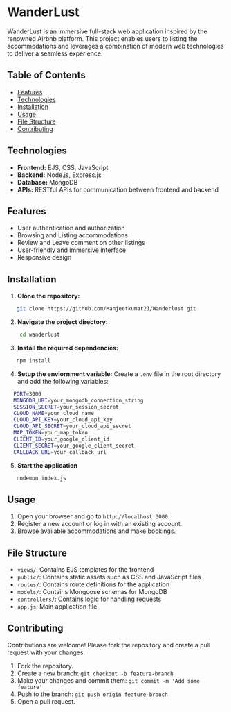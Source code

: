 # WanderLust

WanderLust is an immersive full-stack web application inspired by the renowned Airbnb platform. This project enables users to listing the accommodations and leverages a combination of modern web technologies to deliver a seamless experience.

## Table of Contents

- [Features](#features)
- [Technologies](#technologies)
- [Installation](#installation)
- [Usage](#usage)
- [File Structure](#file-structure)
- [Contributing](#contributing)



## Technologies

- **Frontend:** EJS, CSS, JavaScript
- **Backend:** Node.js, Express.js
- **Database:** MongoDB
- **APIs:** RESTful APIs for communication between frontend and backend
## Features

- User authentication and authorization
- Browsing and Listing accommodations
- Review and Leave comment on other listings
- User-friendly and immersive interface
- Responsive design
## Installation

1. **Clone the repository:**

```bash
   git clone https://github.com/Manjeetkumar21/Wanderlust.git
```
2. **Navigate the project directory:**
```bash
    cd wanderlust
```

3. **Install the required dependencies:**
```bash
   npm install

```

4. **Setup the enviornment variable:**
Create a `.env` file in the root directory and add the following variables:
```bash
  PORT=3000
  MONGODB_URI=your_mongodb_connection_string
  SESSION_SECRET=your_session_secret
  CLOUD_NAME=your_cloud_name
  CLOUD_API_KEY=your_cloud_api_key
  CLOUD_API_SECRET=your_cloud_api_secret
  MAP_TOKEN=your_map_token
  CLIENT_ID=your_google_client_id
  CLIENT_SECRET=your_google_client_secret
  CALLBACK_URL=your_callback_url
```


5. **Start the application**
```bash
   nodemon index.js
```
## Usage

1. Open your browser and go to `http://localhost:3000`.
2. Register a new account or log in with an existing account.
3. Browse available accommodations and make bookings.

## File Structure

- `views/`: Contains EJS templates for the frontend
- `public/`: Contains static assets such as CSS and JavaScript files
- `routes/`: Contains route definitions for the application
- `models/`: Contains Mongoose schemas for MongoDB
- `controllers/`: Contains logic for handling requests
- `app.js`: Main application file
## Contributing

Contributions are welcome! Please fork the repository and create a pull request with your changes.

1. Fork the repository.
2. Create a new branch: `git checkout -b feature-branch`
3. Make your changes and commit them: `git commit -m 'Add some feature'`
4. Push to the branch: `git push origin feature-branch`
5. Open a pull request.
